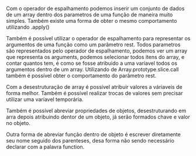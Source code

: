 Com o operador de espalhamento podemos inserir um conjunto de dados de um array dentro dos parametros de uma função de maneira muito simples. Também existe uma forma de obter o mesmo comportamento utilizando .apply()

Também é possível utilizar o operador de espalhamento para representar os argumentos de uma função como um parâmetro rest. Todos parametros são representados pelo operador de espalhamento, podemos ver um array que representa os arguments, podemos selecionar todos itens do array, e contar quantos tem, é como se fosse atribuido a uma varíavel todos os argumentos dentro de um array. Utilizando de Array.prototype.slice.call também é possível obter o comportamento do parâmetro rest.

Com a desestruturação de array é possível atribuir valores a váriaveis de forma melhor.
Também é possível realizar trocas de valores sem precisar utilizar uma varíavel temporária.

Também é possível abreviar propriedades de objetos, desestruturando em arra depois atribuindo dentor de um objeto, já serão formados chave e valor no objeto.

Outra forma de abreviar função dentro de objeto é escrever diretamente seu nome seguido dos parenteses, desa forma não sendo necessário declarar com a palavra function.



